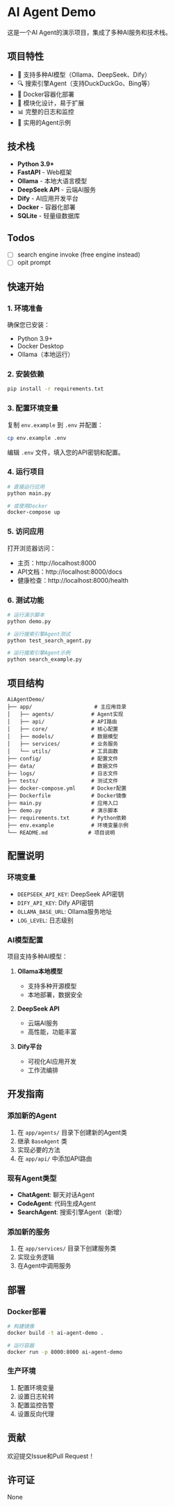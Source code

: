# AI Agent Demo

这是一个AI Agent的演示项目，集成了多种AI服务和技术栈。

## 项目特性

- 🤖 支持多种AI模型（Ollama、DeepSeek、Dify）
- 🔍 搜索引擎Agent（支持DuckDuckGo、Bing等）
- 🐳 Docker容器化部署
- 🔧 模块化设计，易于扩展
- 📊 完整的日志和监控
- 🎯 实用的Agent示例

## 技术栈

- **Python 3.9+**
- **FastAPI** - Web框架
- **Ollama** - 本地大语言模型
- **DeepSeek API** - 云端AI服务
- **Dify** - AI应用开发平台
- **Docker** - 容器化部署
- **SQLite** - 轻量级数据库

## Todos
- [ ] search engine invoke (free engine instead)
- [ ] opit prompt

## 快速开始

### 1. 环境准备

确保您已安装：
- Python 3.9+
- Docker Desktop
- Ollama（本地运行）

### 2. 安装依赖

```bash
pip install -r requirements.txt
```

### 3. 配置环境变量

复制 `env.example` 到 `.env` 并配置：

```bash
cp env.example .env
```

编辑 `.env` 文件，填入您的API密钥和配置。

### 4. 运行项目

```bash
# 直接运行应用
python main.py

# 或使用Docker
docker-compose up
```

### 5. 访问应用

打开浏览器访问：
- 主页：http://localhost:8000
- API文档：http://localhost:8000/docs
- 健康检查：http://localhost:8000/health

### 6. 测试功能

```bash
# 运行演示脚本
python demo.py

# 运行搜索引擎Agent测试
python test_search_agent.py

# 运行搜索引擎Agent示例
python search_example.py
```

## 项目结构

```
AiAgentDemo/
├── app/                    # 主应用目录
│   ├── agents/            # Agent实现
│   ├── api/               # API路由
│   ├── core/              # 核心配置
│   ├── models/            # 数据模型
│   ├── services/          # 业务服务
│   └── utils/             # 工具函数
├── config/                # 配置文件
├── data/                  # 数据文件
├── logs/                  # 日志文件
├── tests/                 # 测试文件
├── docker-compose.yml     # Docker配置
├── Dockerfile             # Docker镜像
├── main.py                # 应用入口
├── demo.py                # 演示脚本
├── requirements.txt       # Python依赖
├── env.example            # 环境变量示例
└── README.md             # 项目说明
```

## 配置说明

### 环境变量

- `DEEPSEEK_API_KEY`: DeepSeek API密钥
- `DIFY_API_KEY`: Dify API密钥
- `OLLAMA_BASE_URL`: Ollama服务地址
- `LOG_LEVEL`: 日志级别

### AI模型配置

项目支持多种AI模型：

1. **Ollama本地模型**
   - 支持多种开源模型
   - 本地部署，数据安全

2. **DeepSeek API**
   - 云端AI服务
   - 高性能，功能丰富

3. **Dify平台**
   - 可视化AI应用开发
   - 工作流编排

## 开发指南

### 添加新的Agent

1. 在 `app/agents/` 目录下创建新的Agent类
2. 继承 `BaseAgent` 类
3. 实现必要的方法
4. 在 `app/api/` 中添加API路由

### 现有Agent类型

- **ChatAgent**: 聊天对话Agent
- **CodeAgent**: 代码生成Agent
- **SearchAgent**: 搜索引擎Agent（新增）

### 添加新的服务

1. 在 `app/services/` 目录下创建服务类
2. 实现业务逻辑
3. 在Agent中调用服务

## 部署

### Docker部署

```bash
# 构建镜像
docker build -t ai-agent-demo .

# 运行容器
docker run -p 8000:8000 ai-agent-demo
```

### 生产环境

1. 配置环境变量
2. 设置日志轮转
3. 配置监控告警
4. 设置反向代理

## 贡献

欢迎提交Issue和Pull Request！

## 许可证

None
